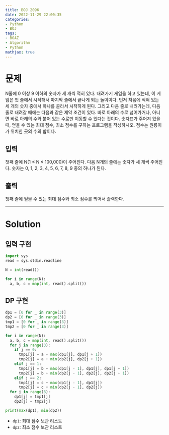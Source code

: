 ```yaml
---
title: BOJ 2096
date: 2022-11-29 22:00:35
categories:
- Python
- BOJ
tags:
- BOAZ
- Algorithm
- Python
mathjax: true
---
```

# 문제

N줄에 0 이상 9 이하의 숫자가 세 개씩 적혀 있다. 내려가기 게임을 하고 있는데, 이 게임은 첫 줄에서 시작해서 마지막 줄에서 끝나게 되는 놀이이다.
먼저 처음에 적혀 있는 세 개의 숫자 중에서 하나를 골라서 시작하게 된다. 그리고 다음 줄로 내려가는데, 다음 줄로 내려갈 때에는 다음과 같은 제약 조건이 있다. 바로 아래의 수로 넘어가거나, 아니면 바로 아래의 수와 붙어 있는 수로만 이동할 수 있다는 것이다.
숫자표가 주어져 있을 때, 얻을 수 있는 최대 점수, 최소 점수를 구하는 프로그램을 작성하시오. 점수는 원룡이가 위치한 곳의 수의 합이다.

## 입력

첫째 줄에 N(1 ≤ N ≤ 100,000)이 주어진다. 다음 N개의 줄에는 숫자가 세 개씩 주어진다. 숫자는 0, 1, 2, 3, 4, 5, 6, 7, 8, 9 중의 하나가 된다.

## 출력

첫째 줄에 얻을 수 있는 최대 점수와 최소 점수를 띄어서 출력한다.

<!-- More -->

***

# Solution

## 입력 구현

~~~python
import sys
read = sys.stdin.readline

N = int(read())

for i in range(N):
  a, b, c = map(int, read().split())
~~~

## DP 구현

~~~python
dp1 = [0 for _ in range(3)]
dp2 = [0 for _ in range(3)]
tmp1 = [0 for _ in range(3)]
tmp2 = [0 for _ in range(3)]

for i in range(N):
  a, b, c = map(int, read().split())
  for j in range(3):
    if j == 0:
      tmp1[j] = a + max(dp1[j], dp1[j + 1])
      tmp2[j] = a + min(dp2[j], dp2[j + 1])
    elif j == 1:
      tmp1[j] = b + max(dp1[j - 1], dp1[j], dp1[j + 1])
      tmp2[j] = b + min(dp2[j - 1], dp2[j], dp2[j + 1])
    elif j == 2:
      tmp1[j] = c + max(dp1[j - 1], dp1[j])
      tmp2[j] = c + min(dp2[j - 1], dp2[j])
  for j in range(3):
    dp1[j] = tmp1[j]
    dp2[j] = tmp2[j]

print(max(dp1), min(dp2))
~~~

+ `dp1`: 최대 점수 보관 리스트
+ `dp2`: 최소 점수 보관 리스트